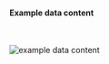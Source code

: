<h4>Example data content</h4>
<br>

<img src="specialty-rx-relatedperson-1.png" alt="example data content"/><br><br>